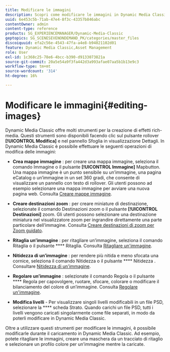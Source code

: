```yaml
---
title: Modificare le immagini
description: Scopri come modificare le immagini in Dynamic Media Classic.
uuid: 6e453c5b-71ab-47e4-8f3c-43357b846abc
contentOwner: admin
content-type: reference
products: SG_EXPERIENCEMANAGER/Dynamic-Media-Classic
geptopics: SG_SCENESEVENONDEMAND_PK/categories/master_files
discoiquuid: efa2c56e-4543-47fa-a4e8-b94021102d01
feature: Dynamic Media Classic,Asset Management
role: User
exl-id: 1c368c25-78e6-4bcc-b390-d9133073821a
source-git-commit: 20a5e54a9f3fa442d3a993afae07aa5b1b13e9c3
workflow-type: tm+mt
source-wordcount: '314'
ht-degree: 16%

---
```


# Modificare le immagini{#editing-images}

Dynamic Media Classic offre molti strumenti per la creazione di effetti rich-media. Questi strumenti sono disponibili facendo clic sul pulsante rollover **[!UICONTROL Modifica]** e nel pannello Sfoglia in visualizzazione Dettagli. In Dynamic Media Classic è possibile effettuare le seguenti operazioni di modifica delle immagini:

* **Crea mappe immagine** : per creare una mappa immagine, seleziona il comando Immagine o il pulsante  **[!UICONTROL Immagine]** Mapbutton. Una mappa immagine è un punto sensibile su un’immagine, una pagina eCatalog o un’immagine in un set 360 gradi, che consente di visualizzare un pannello con testo di rollover. Gli utenti possono ad esempio selezionare una mappa immagine per avviare una nuova pagina web. Consulta [Creare mappe immagine](/help/creating-image-maps.md).

* **Creare destinazioni zoom** : per creare miniature di destinazione, selezionate il comando Destinazioni zoom o il pulsante  **[!UICONTROL Destinazioni]** zoom. Gli utenti possono selezionare una destinazione miniatura nel visualizzatore zoom per ingrandire direttamente una parte particolare dell’immagine. Consulta [Creare destinazioni di zoom per Zoom guidato](/help/creating-zoom-targets-guided-zoom.md).

* **Ritaglia un’immagine** : per ritagliare un’immagine, seleziona il comando Ritaglia o il pulsante  **** Ritaglia. Consulta [Ritagliare un&#39;immagine](/help/cropping-image.md).

* **Nitidezza di un’immagine** : per rendere più nitida e meno sfocata una cornice, seleziona il comando Nitidezza o il pulsante  **** Nitidezza . Consultare [Nitidezza di un&#39;immagine](/help/sharpening-image.md).

* **Regolare un’immagine** : selezionate il comando Regola o il pulsante  **** Regola per capovolgere, ruotare, sfocare, colorare o modificare il bilanciamento del colore di un’immagine. Consulta [Regolare un&#39;immagine](/help/adjusting-image.md).

* **Modifica livelli**  - Per visualizzare singoli livelli modificabili in un file PSD, selezionare la  **** scheda Strato. Quando carichi un file PSD, tutti i livelli vengono caricati singolarmente come file separati, in modo da poterli modificare in Dynamic Media Classic.

Oltre a utilizzare questi strumenti per modificare le immagini, è possibile modificarle durante il caricamento in Dynamic Media Classic. Ad esempio, potete ritagliare le immagini, creare una maschera da un tracciato di ritaglio e selezionare un profilo colore per un’immagine mentre la caricate.
